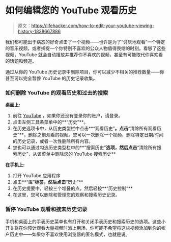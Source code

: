 # 如何编辑您的 YouTube 观看历史

> 原文：<https://lifehacker.com/how-to-edit-your-youtube-viewing-history-1838667886>

我们都可能出于病态的好奇点击了一个视频——也许是为了“讨厌地观看”一个特定的音乐视频，或者捕捉一个你特别不喜欢的公众人物值得畏缩的时刻。看够了这些视频，YouTube 就会自动播放并推荐你不喜欢的视频，甚至有可能取代你喜欢看的话题和频道。



通过从你的 YouTube 历史记录中删除项目，你可以减少不相关的推荐数量——你甚至可以完全暂停 YouTube 的历史记录收集。

### 如何删除 YouTube 的观看历史和过去的搜索

**桌面上:**

1.  前往 [YouTube](https://www.youtube.com/) ，如果你还没有登录你的账户，请登录。
2.  点击左侧工具条菜单中的**“历史”**。
3.  在历史选项卡中，从历史类型栏中点击**“观看历史”**。点击**“清除所有观看历史”**，删除之前观看的视频。您可以一次删除一个视频，删除特定日期/时间的历史记录，或者一次性删除所有内容。
4.  您也可以通过勾选历史类型栏中的**“搜索历史”**选项，然后点击**“清除所有搜索历史”，从该菜单中删除您的 YouTube 搜索历史**

**在手机上:**

1.  打开 YouTube 应用程序
2.  点击**“库”**标签，然后点击**“历史”**
3.  在历史提要中，轻按三个堆叠的点，然后轻按**“历史控制”**
4.  在这里，您可以删除和管理您的观察和搜索历史记录。

### 暂停 YouTube 观看和搜索历史记录

手机和桌面上的手表历史菜单也有打开和关闭手表历史和搜索历史的选项。这些小开关将在你预计观看大量视频时派上用场，你可能不希望将这些视频添加到你的帐户历史中——如果你不喜欢使用浏览器的匿名模式，也就是说。
